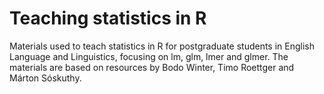 # Teaching statistics in R

Materials used to teach statistics in R for postgraduate students in English Language and Linguistics, focusing on lm, glm, lmer and glmer. The materials are based on resources by Bodo Winter, Timo Roettger and Márton Sóskuthy.
